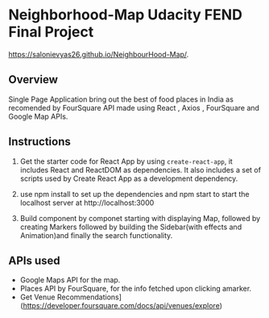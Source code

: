 # Neighborhood-Map Udacity FEND Final Project

https://salonievyas26.github.io/NeighbourHood-Map/.

## Overview
Single Page Application bring out the best of food places in India as recomended by FourSquare API made using React , Axios , FourSquare and Google Map APIs.



## Instructions

1. Get the starter code for React App by using `create-react-app`, it includes React and ReactDOM as dependencies. It also includes a set of scripts used by Create React App as a development dependency.

2. use npm install to set up the dependencies and npm start to start the localhost server at http://localhost:3000

3. Build component by componet starting with displaying Map, followed by creating Markers followed by building the Sidebar(with effects and Animation)and finally the search functionality.


## APIs used

* Google Maps API for the map.
* Places API by FourSquare, for the info fetched upon clicking amarker.<br>
* Get Venue Recommendations](https://developer.foursquare.com/docs/api/venues/explore)

